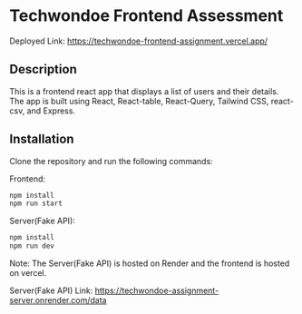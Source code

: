 # Techwondoe Frontend Assessment

Deployed Link: https://techwondoe-frontend-assignment.vercel.app/

## Description

This is a frontend react app that displays a list of users and their details. The app is built using React, React-table, React-Query, Tailwind CSS, react-csv, and Express.

## Installation

Clone the repository and run the following commands:

Frontend:
```bash
npm install
npm run start
```
Server(Fake API):
```bash
npm install
npm run dev
```

Note: The Server(Fake API) is hosted on Render and the frontend is hosted on vercel.

Server(Fake API) Link: https://techwondoe-assignment-server.onrender.com/data





